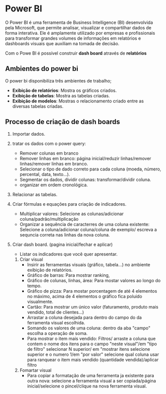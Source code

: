 # Power BI
O Power BI é uma ferramenta de Business Intelligence (BI) desenvolvida pela Microsoft, que permite analisar, visualizar e compartilhar dados de forma interativa. Ele é amplamente utilizado por empresas e profissionais para transformar grandes volumes de informações em relatórios e dashboards visuais que auxiliam na tomada de decisão.

Com o Powe BI é possível construir **dash board** através de **relatórios**

## Ambientes do power bi
O power bi disponibiliza três ambientes de trabalho; 
* **Exibição de relatórios**: Mostra os gráficos criados.
* **Exibição de tabelas**: Mostra as tabelas criadas.
* **Exibição de modelos**: Mostras o relacionamento criado entre as diversas tabelas criadas.

## Processo de criação de dash boards
1. Importar dados.
2. tratar os dados com o power query:
    * Remover colunas em branco
    * Remover linhas em branco: página inicial/reduzir linhas/remover linhas/remover linhas em branco.
    * Selecionar o tipo de dado correto para cada coluna (moeda, número, percental, data, texto...).
    * Segmentar os dados, dividir colunas: transformar/dividir coluna.
    * organizar em ordem cronológica.
2. Relacionar as tabelas.
3. Criar fórmulas e equações para criação de indicadores.
    * Multiplicar valores: Selecione as colunas/adicionar coluna/padrão/multiplicação
    * Organizar a sequência de caracterres de uma coluna existente: Selecione a coluna/adicionar coluna/coluna de exemplo/ escreva a sequncia correta nas linhas da nova coluna.

4. Criar dash board. (pagina inicial/fechar e aplicar)
    * Listar os indicadores que você quer apresentar.
    1. Criar visual
        * Insirir as ferramentas visuais (gráfico, tabela...) no ambiente exibição de relatórios.
        * Gráfico de barras: Para mostrar ranking,
        * Gráfico de colunas, linhas, área: Para mostar valores ao longo do tempo.
        * Gráfico de pizza: Para mostar porcentagem de até 4 elementos no máximo, acima de 4 elementos o gráfico fica poluido visualmente.
        * Cartão: Para mostrar um único valor (faturamento, produto mais vendido, total de clientes...)
        * Arrastar a coluna desejada para dentro do campo do da ferramenta visual escolhida.
        * Somando os valores de uma coluna: dentro da aba "campo" escolha a operação de soma.
        * Para mostrar o item mais vendido: Filtros/ arraste a coluna que contem o nome dos itens para o campo "neste visual"/em "tipo de filtro" selecionar N superior/ em "mostrar itens selecione superior e o numero 1/em "por valor" selecione qual coluna usar para ranquear o item mais vendido (quantidade vendida)/aplicar filtro
    2. Fomartar visual
        * Para copiar a formatação de uma ferramenta ja existente para outra nova: selecione a ferramenta visual a ser copiada/página inicial/selecione o pincel/clique na nova ferramenta visual.







